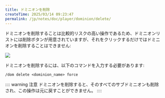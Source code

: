 ```yaml
---
title: ドミニオンを削除
createTime: 2025/03/14 09:23:47
permalink: /jp/notes/doc/player/dominion/delete/
---
```


ドミニオンを削除することは比較的リスクの高い操作であるため、ドミニオンリストには削除ボタンが用意されていますが、それをクリックするだけではドミニオンを削除することはできません:

![](/player/dominion/delete/1.png)

ドミニオンを削除するには、以下のコマンドを入力する必要があります:

```
/dom delete <dominion_name> force
```

:::: warning 注意
ドミニオンを削除すると、そのすべてのサブドミニオンも削除され、この操作は元に戻すことができません。
::::